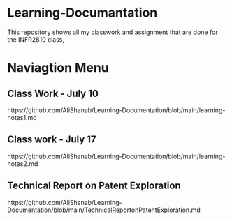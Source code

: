 <h1><strong>Learning-Documantation</strong></h1>
<p>This repository shows all my classwork and assignment that are done for the INFR2810 class,</p>

<h1><strong>Naviagtion Menu</strong></h1>
<h2>Class Work - July 10</h2>
<p>https://github.com/AliShanab/Learning-Documentation/blob/main/learning-notes1.md</p>

<h2>Class work - July 17</h2>
<p>https://github.com/AliShanab/Learning-Documentation/blob/main/learning-notes2.md</p>

<h2>Technical Report on Patent Exploration</h2>
<p>https://github.com/AliShanab/Learning-Documentation/blob/main/TechnicalReportonPatentExploration.md</p>

